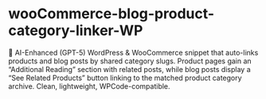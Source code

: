 # wooCommerce-blog-product-category-linker-WP
🤖 AI-Enhanced (GPT-5) WordPress &amp; WooCommerce snippet that auto-links products and blog posts by shared category slugs. Product pages gain an “Additional Reading” section with related posts, while blog posts display a “See Related Products” button linking to the matched product category archive. Clean, lightweight, WPCode-compatible.
